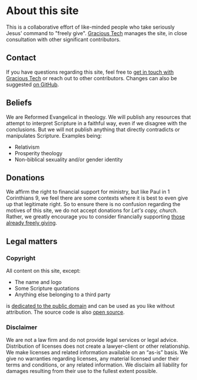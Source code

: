 
<script lang='ts' setup>
const email = ['info', 'copy.church'].join('@')
</script>


# About this site
This is a collaborative effort of like-minded people who take seriously Jesus' command to "freely give". [Gracious Tech](https://gracious.tech) manages the site, in close consultation with other significant contributors.

## Contact
If you have questions regarding this site, feel free to [get in touch with Gracious Tech](https://gracious.tech/support/) or reach out to other contributors. Changes can also be suggested [on GitHub](https://github.com/gracious-tech/copy.church/issues).

## Beliefs

We are Reformed Evangelical in theology. We will publish any resources that attempt to interpret Scripture in a faithful way, even if we disagree with the conclusions. But we will not publish anything that directly contradicts or manipulates Scripture. Examples being:
 * Relativism
 * Prosperity theology
 * Non-biblical sexuality and/or gender identity


## Donations
We affirm the right to financial support for ministry, but like Paul in 1 Corinthians 9, we feel there are some contexts where it is best to even give up that legitimate right. So to ensure there is no confusion regarding the motives of this site, we do not accept donations for _Let's copy, church_. Rather, we greatly encourage you to consider financially supporting [those already freely giving](/join/).


## Legal matters

### Copyright
All content on this site, except:

 * The name and logo
 * Some Scripture quotations
 * Anything else belonging to a third party

is [dedicated to the public domain](/free/) and can be used as you like without attribution. The source code is also [open source](https://github.com/gracious-tech/copy.church).


### Disclaimer
We are not a law firm and do not provide legal services or legal advice. Distribution of licenses does not create a lawyer-client or other relationship. We make licenses and related information available on an “as-is” basis. We give no warranties regarding licenses, any material licensed under their terms and conditions, or any related information. We disclaim all liability for damages resulting from their use to the fullest extent possible.
